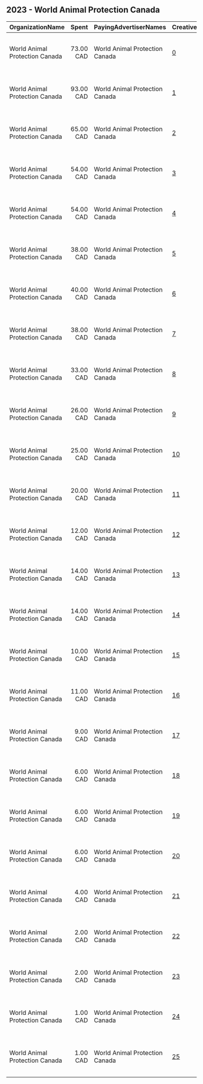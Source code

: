 ## 2023 - World Animal Protection Canada 
|OrganizationName|Spent|PayingAdvertiserNames|CreativeUrls|Impressions|Genders|AgeBrackets|CountryCodes|BillingAddresses|CandidateBallotInformation|
|:---|---:|:---|:---|---:|:---|:---|:---|:---|:---|
|World Animal Protection Canada|73.00 CAD|World Animal Protection Canada|[0](https://www.snap.com/political-ads/asset/c9a85822d15041e2ba227860a35a991e43e80cc2dc829057b1ecf725c08bfc85?mediaType=png)|10,338||18+|canada|"90 Eglinton Avenue East, Suite 960,Toronto,M4P 2Y3,CA"||
|World Animal Protection Canada|93.00 CAD|World Animal Protection Canada|[1](https://www.snap.com/political-ads/asset/c77c15e5f589ad6a9a9b527307895c83b445c35f6bd941bc2f98efb20a5a439e?mediaType=mp4)|8,474||18+|canada|"90 Eglinton Avenue East, Suite 960,Toronto,M4P 2Y3,CA"||
|World Animal Protection Canada|65.00 CAD|World Animal Protection Canada|[2](https://www.snap.com/political-ads/asset/5502bbad252bf22260f3577e3b534daf905b5e25f965763e65d7ed79f5680239?mediaType=mp4)|6,655||18+|canada|"90 Eglinton Avenue East, Suite 960,Toronto,M4P 2Y3,CA"||
|World Animal Protection Canada|54.00 CAD|World Animal Protection Canada|[3](https://www.snap.com/political-ads/asset/67fe9248bc79d7be4f496cd280d3e7cf271e11e19eaaa454377a233bb61c3dc1?mediaType=png)|6,121||18+|canada|"90 Eglinton Avenue East, Suite 960,Toronto,M4P 2Y3,CA"||
|World Animal Protection Canada|54.00 CAD|World Animal Protection Canada|[4](https://www.snap.com/political-ads/asset/5502bbad252bf22260f3577e3b534daf905b5e25f965763e65d7ed79f5680239?mediaType=mp4)|5,089||18+|canada|"90 Eglinton Avenue East, Suite 960,Toronto,M4P 2Y3,CA"||
|World Animal Protection Canada|38.00 CAD|World Animal Protection Canada|[5](https://www.snap.com/political-ads/asset/67fe9248bc79d7be4f496cd280d3e7cf271e11e19eaaa454377a233bb61c3dc1?mediaType=png)|4,244||18+|canada|"90 Eglinton Avenue East, Suite 960,Toronto,M4P 2Y3,CA"||
|World Animal Protection Canada|40.00 CAD|World Animal Protection Canada|[6](https://www.snap.com/political-ads/asset/67fe9248bc79d7be4f496cd280d3e7cf271e11e19eaaa454377a233bb61c3dc1?mediaType=png)|4,172||18+|canada|"90 Eglinton Avenue East, Suite 960,Toronto,M4P 2Y3,CA"||
|World Animal Protection Canada|38.00 CAD|World Animal Protection Canada|[7](https://www.snap.com/political-ads/asset/4d64e7eb48088f9656de51a73b506c07aefdd2c08ca8a27dd46df34bd1e72071?mediaType=png)|3,798||18+|canada|"90 Eglinton Avenue East, Suite 960,Toronto,M4P 2Y3,CA"||
|World Animal Protection Canada|33.00 CAD|World Animal Protection Canada|[8](https://www.snap.com/political-ads/asset/67fe9248bc79d7be4f496cd280d3e7cf271e11e19eaaa454377a233bb61c3dc1?mediaType=png)|3,724||18+|canada|"90 Eglinton Avenue East, Suite 960,Toronto,M4P 2Y3,CA"||
|World Animal Protection Canada|26.00 CAD|World Animal Protection Canada|[9](https://www.snap.com/political-ads/asset/c470bc40944ee64193b9336b8e4f89c427808f5bdf4d8ac6a329cb87e918af76?mediaType=png)|3,346||18+|canada|"90 Eglinton Avenue East, Suite 960,Toronto,M4P 2Y3,CA"||
|World Animal Protection Canada|25.00 CAD|World Animal Protection Canada|[10](https://www.snap.com/political-ads/asset/5502bbad252bf22260f3577e3b534daf905b5e25f965763e65d7ed79f5680239?mediaType=mp4)|2,650||18+|canada|"90 Eglinton Avenue East, Suite 960,Toronto,M4P 2Y3,CA"||
|World Animal Protection Canada|20.00 CAD|World Animal Protection Canada|[11](https://www.snap.com/political-ads/asset/c9a85822d15041e2ba227860a35a991e43e80cc2dc829057b1ecf725c08bfc85?mediaType=png)|1,876||18+|canada|"90 Eglinton Avenue East, Suite 960,Toronto,M4P 2Y3,CA"||
|World Animal Protection Canada|12.00 CAD|World Animal Protection Canada|[12](https://www.snap.com/political-ads/asset/ac58c252cd9981d0616351329540e7a5ef350d1f8d8feda7bc834ef9c3e73114?mediaType=png)|1,541||18+|canada|"90 Eglinton Avenue East, Suite 960,Toronto,M4P 2Y3,CA"||
|World Animal Protection Canada|14.00 CAD|World Animal Protection Canada|[13](https://www.snap.com/political-ads/asset/03dc8fa3efb95dc1a2edb2cdf115c2d4adc1eb80b39b8b24d44ee663087c8b03?mediaType=png)|1,380||18+|canada|"90 Eglinton Avenue East, Suite 960,Toronto,M4P 2Y3,CA"||
|World Animal Protection Canada|14.00 CAD|World Animal Protection Canada|[14](https://www.snap.com/political-ads/asset/234313c8cdde6622bd60d25de02f6f2102a32a3f6299f1e12d2a1a39ed8ab2b5?mediaType=png)|1,187||18+|canada|"90 Eglinton Avenue East, Suite 960,Toronto,M4P 2Y3,CA"||
|World Animal Protection Canada|10.00 CAD|World Animal Protection Canada|[15](https://www.snap.com/political-ads/asset/c470bc40944ee64193b9336b8e4f89c427808f5bdf4d8ac6a329cb87e918af76?mediaType=png)|973||18+|canada|"90 Eglinton Avenue East, Suite 960,Toronto,M4P 2Y3,CA"||
|World Animal Protection Canada|11.00 CAD|World Animal Protection Canada|[16](https://www.snap.com/political-ads/asset/c77c15e5f589ad6a9a9b527307895c83b445c35f6bd941bc2f98efb20a5a439e?mediaType=mp4)|961||18+|canada|"90 Eglinton Avenue East, Suite 960,Toronto,M4P 2Y3,CA"||
|World Animal Protection Canada|9.00 CAD|World Animal Protection Canada|[17](https://www.snap.com/political-ads/asset/5502bbad252bf22260f3577e3b534daf905b5e25f965763e65d7ed79f5680239?mediaType=mp4)|809||18+|canada|"90 Eglinton Avenue East, Suite 960,Toronto,M4P 2Y3,CA"||
|World Animal Protection Canada|6.00 CAD|World Animal Protection Canada|[18](https://www.snap.com/political-ads/asset/ac58c252cd9981d0616351329540e7a5ef350d1f8d8feda7bc834ef9c3e73114?mediaType=png)|778||18+|canada|"90 Eglinton Avenue East, Suite 960,Toronto,M4P 2Y3,CA"||
|World Animal Protection Canada|6.00 CAD|World Animal Protection Canada|[19](https://www.snap.com/political-ads/asset/c77c15e5f589ad6a9a9b527307895c83b445c35f6bd941bc2f98efb20a5a439e?mediaType=mp4)|697||18+|canada|"90 Eglinton Avenue East, Suite 960,Toronto,M4P 2Y3,CA"||
|World Animal Protection Canada|6.00 CAD|World Animal Protection Canada|[20](https://www.snap.com/political-ads/asset/ac58c252cd9981d0616351329540e7a5ef350d1f8d8feda7bc834ef9c3e73114?mediaType=png)|635||18+|canada|"90 Eglinton Avenue East, Suite 960,Toronto,M4P 2Y3,CA"||
|World Animal Protection Canada|4.00 CAD|World Animal Protection Canada|[21](https://www.snap.com/political-ads/asset/03dc8fa3efb95dc1a2edb2cdf115c2d4adc1eb80b39b8b24d44ee663087c8b03?mediaType=png)|363||18+|canada|"90 Eglinton Avenue East, Suite 960,Toronto,M4P 2Y3,CA"||
|World Animal Protection Canada|2.00 CAD|World Animal Protection Canada|[22](https://www.snap.com/political-ads/asset/03dc8fa3efb95dc1a2edb2cdf115c2d4adc1eb80b39b8b24d44ee663087c8b03?mediaType=png)|225||18+|canada|"90 Eglinton Avenue East, Suite 960,Toronto,M4P 2Y3,CA"||
|World Animal Protection Canada|2.00 CAD|World Animal Protection Canada|[23](https://www.snap.com/political-ads/asset/b8aefa6dffa290d515ab68a3410316247b487cc2b566c27e7740189ec84dae0d?mediaType=png)|213||18+|canada|"90 Eglinton Avenue East, Suite 960,Toronto,M4P 2Y3,CA"||
|World Animal Protection Canada|1.00 CAD|World Animal Protection Canada|[24](https://www.snap.com/political-ads/asset/03dc8fa3efb95dc1a2edb2cdf115c2d4adc1eb80b39b8b24d44ee663087c8b03?mediaType=png)|153||18+|canada|"90 Eglinton Avenue East, Suite 960,Toronto,M4P 2Y3,CA"||
|World Animal Protection Canada|1.00 CAD|World Animal Protection Canada|[25](https://www.snap.com/political-ads/asset/ac58c252cd9981d0616351329540e7a5ef350d1f8d8feda7bc834ef9c3e73114?mediaType=png)|118||18+|canada|"90 Eglinton Avenue East, Suite 960,Toronto,M4P 2Y3,CA"||
